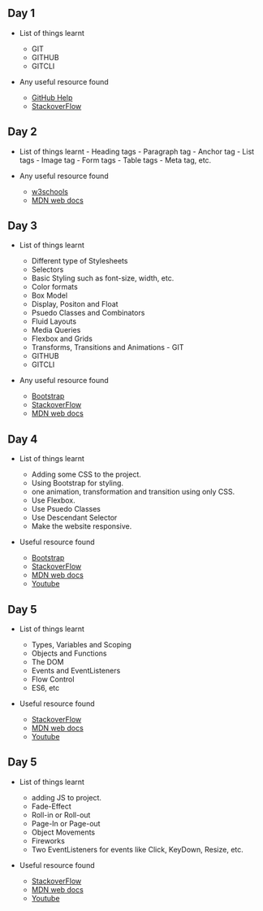 ## Day 1
- List of things learnt
    - GIT
    - GITHUB
    - GITCLI

- Any useful resource found
    - [GitHub Help](https://help.github.com/en)
    - [StackoverFlow](https://stackoverflow.com/)

## Day 2
- List of things learnt
        -  Heading tags
        -  Paragraph tag
        -  Anchor tag
        -  List tags
        -  Image tag
        -  Form tags
        -  Table tags
        -  Meta tag, etc. 

- Any useful resource found
    - <a href="https://www.w3schools.com/css/default.asp">w3schools</a>
    - <a href="https://developer.mozilla.org/en-US/docs/Web/CSS">MDN web docs</a>

## Day 3
- List of things learnt
    -  Different type of Stylesheets
    -  Selectors
    -  Basic Styling such as font-size, width, etc.
    -  Color formats
    -  Box Model
    -  Display, Positon and Float
    -  Psuedo Classes and Combinators
    -  Fluid Layouts
    -  Media Queries
    - Flexbox and Grids
    - Transforms, Transitions and Animations    - GIT
    - GITHUB
    - GITCLI

- Any useful resource found
    - [Bootstrap](https://getbootstrap.com/)
    - [StackoverFlow](https://stackoverflow.com/)
    - [MDN web docs](https://developer.mozilla.org/en-US/docs/Web/CSS)

## Day 4
- List of things learnt
    - Adding some CSS to the project.
    - Using Bootstrap for styling.
    - one animation, transformation and transition using only CSS.
    - Use Flexbox.
    - Use Psuedo Classes
    - Use Descendant Selector
    - Make the website responsive.

- Useful resource found
    - [Bootstrap](https://getbootstrap.com/)
    - [StackoverFlow](https://stackoverflow.com/)
    - [MDN web docs](https://developer.mozilla.org/en-US/docs/Web/CSS)
    - [Youtube](www.youtube.com)


## Day 5

- List of things learnt
    - Types, Variables and Scoping
    - Objects and Functions
    - The DOM
    - Events and EventListeners
    - Flow Control
    - ES6, etc

- Useful resource found
    - [StackoverFlow](https://stackoverflow.com/)
    - [MDN web docs](https://developer.mozilla.org/en-US/docs/Web/CSS)
    - [Youtube](www.youtube.com)


## Day 5

- List of things learnt
    - adding JS to project.
    - Fade-Effect
    - Roll-in or Roll-out
    - Page-In or Page-out
    - Object Movements
    - Fireworks
    - Two EventListeners for events like Click, KeyDown, Resize, etc.
   
- Useful resource found
    - [StackoverFlow](https://stackoverflow.com/)
    - [MDN web docs](https://developer.mozilla.org/en-US/docs/Web/CSS)
    - [Youtube](www.youtube.com)

